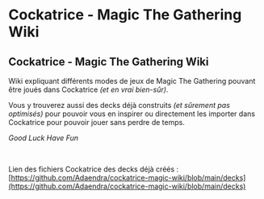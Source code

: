 # Cockatrice - Magic The Gathering Wiki
## Cockatrice - Magic The Gathering Wiki

Wiki expliquant différents modes de jeux de Magic The Gathering pouvant être joués 
 dans Cockatrice *(et en vrai bien-sûr)*.

Vous y trouverez aussi des decks déjà construits *(et sûrement pas optimisés)* pour 
 pouvoir vous en inspirer ou directement les importer dans Cockatrice pour pouvoir jouer 
 sans perdre de temps. 
 
*Good Luck Have Fun*

<br/>

Lien des fichiers Cockatrice des decks déjà créés : [https://github.com/Adaendra/cockatrice-magic-wiki/blob/main/decks](https://github.com/Adaendra/cockatrice-magic-wiki/blob/main/decks)
